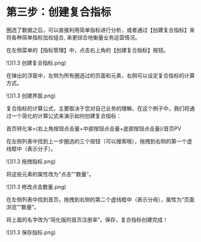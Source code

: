 # 第三步：创建复合指标

圈选了数据之后，可以直接利用简单指标进行分析，或者通过【创建复合指标】来将各种简单指标加权组合, 来更综合地衡量业务运营情况。

在左侧菜单的【指标管理】中，点击右上角的【创建复合指标】按钮。

![](1.3 创建复合指标.png)

在弹出的浮窗中，左侧为所有圈选过的页面和元素，右侧可以设定复合指标的计算方式。

![](1.3 创建界面.png)

复合指标的计算公式，主要取决于您对自己业务的理解。在这个例子中，我们将通过一个简化的计算公式来演示如何创建复合指标：

首页转化率=(右上角按钮点击量+中部按钮点击量+底部按钮点击量)/首页PV

在左侧列表中找到上一步圈选的三个按钮（可以搜索哦），拖拽到右侧的第一个虚线框中（表示分子）。

![](1.3 拖拽指标.png)

将这些元素的属性改为“点击”“数量”。

![](1.3 修改点击数量.png)

在左侧列表中找到首页，拖拽到右侧的第二个虚线框中（表示分母），属性为“页面浏览”“数量”。

将上面的名字改为“简化版的首页注册率”，保存，复合指标创建完成！

![](1.3 保存指标.png)